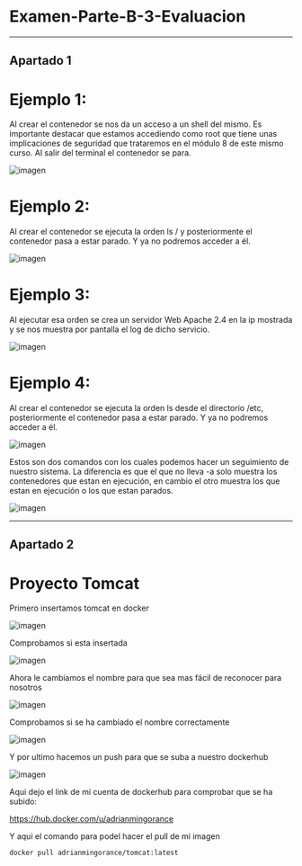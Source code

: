 # Examen-Parte-B-3-Evaluacion
***
## Apartado 1

# Ejemplo 1:
Al crear el contenedor se nos da un acceso a un shell del mismo. Es importante destacar que estamos accediendo como root que tiene unas implicaciones de seguridad que trataremos en el módulo 8 de este mismo curso. Al salir del terminal el contenedor se para.

![imagen](https://user-images.githubusercontent.com/91874740/173307859-4987ee54-e11c-4122-839e-a3de9ffc9c50.png)

# Ejemplo 2:
Al crear el contenedor se ejecuta la orden ls / y posteriormente el contenedor pasa a estar parado. Y ya no podremos acceder a él. 

![imagen](https://user-images.githubusercontent.com/91874740/173308082-49f28d50-cb0a-426a-a687-50c385f74667.png) 

# Ejemplo 3:
Al ejecutar esa orden se crea un servidor Web Apache 2.4 en la ip mostrada y se nos muestra por pantalla el log de dicho servicio.

![imagen](https://user-images.githubusercontent.com/91874740/173302365-fce9b001-537c-4441-a20e-03dfbffc216e.png)

# Ejemplo 4:
Al crear el contenedor se ejecuta la orden ls desde el directorio /etc, posteriormente el contenedor pasa a estar parado. Y ya no podremos acceder a él. 

![imagen](https://user-images.githubusercontent.com/91874740/173302885-e34bb09a-7e67-4ce6-b3b9-3d921d933a6c.png)

Estos son dos comandos con los cuales podemos hacer un seguimiento de nuestro sistema.
La diferencia es que el que no lleva -a solo muestra los contenedores que estan en ejecución, en cambio el otro muestra los que estan en ejecución o los que estan parados.

![imagen](https://user-images.githubusercontent.com/91874740/173302932-a18a4894-a72f-408d-b460-4815295bce0e.png)

***

## Apartado 2
# Proyecto Tomcat

Primero insertamos tomcat en docker

![imagen](https://user-images.githubusercontent.com/91874740/173312593-3f1f862f-aeee-446b-8333-bd9d30731cd7.png)

Comprobamos si esta insertada

![imagen](https://user-images.githubusercontent.com/91874740/173312719-932267f0-4358-4be2-abe3-0927b8c75e8a.png)

Ahora le cambiamos el nombre para que sea mas fácil de reconocer para nosotros

![imagen](https://user-images.githubusercontent.com/91874740/173312839-a5a6fcf7-d800-4c08-8d43-05d68fd64165.png)

Comprobamos si se ha cambiado el nombre correctamente

![imagen](https://user-images.githubusercontent.com/91874740/173312932-c7ddcfa8-d252-42c3-a516-c9e77c40575c.png)


Y por ultimo hacemos un push para que se suba a nuestro dockerhub

![imagen](https://user-images.githubusercontent.com/91874740/173313076-f9cb117b-527f-4110-8090-4662fbd0368e.png)

Aqui dejo el link de mi cuenta de dockerhub para comprobar que se ha subido:

https://hub.docker.com/u/adrianmingorance

Y aqui el comando para podel hacer el pull de mi imagen

    docker pull adrianmingorance/tomcat:latest
